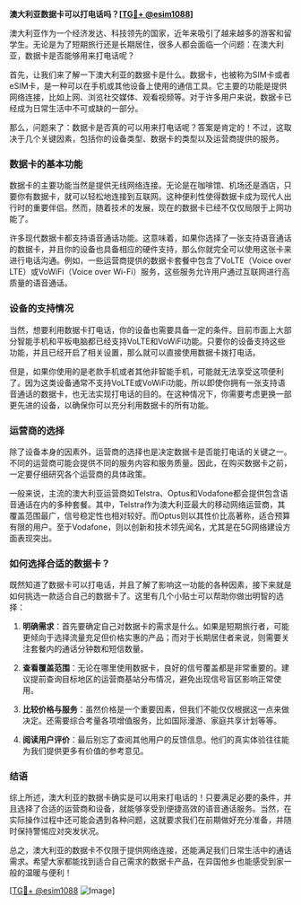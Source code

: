 **澳大利亚数据卡可以打电话吗？[[TG💪+ @esim1088](https://t.me/s/esim1088)]**

澳大利亚作为一个经济发达、科技领先的国家，近年来吸引了越来越多的游客和留学生。无论是为了短期旅行还是长期居住，很多人都会面临一个问题：在澳大利亚，数据卡是否能够用来打电话呢？

首先，让我们来了解一下澳大利亚的数据卡是什么。数据卡，也被称为SIM卡或者eSIM卡，是一种可以在手机或其他设备上使用的通信工具。它主要的功能是提供网络连接，比如上网、浏览社交媒体、观看视频等。对于许多用户来说，数据卡已经成为日常生活中不可或缺的一部分。

那么，问题来了：数据卡是否真的可以用来打电话呢？答案是肯定的！不过，这取决于几个关键因素，包括你的设备类型、数据卡的类型以及运营商提供的服务。

### 数据卡的基本功能

数据卡的主要功能当然是提供无线网络连接。无论是在咖啡馆、机场还是酒店，只要你有数据卡，就可以轻松地连接到互联网。这种便利性使得数据卡成为现代人出行时的重要伴侣。然而，随着技术的发展，现在的数据卡已经不仅仅局限于上网功能了。

许多现代数据卡都支持语音通话功能。这意味着，如果你选择了一张支持语音通话的数据卡，并且你的设备也具备相应的硬件支持，那么你就完全可以使用这张卡来进行电话沟通。例如，一些运营商提供的数据卡套餐中包含了VoLTE（Voice over LTE）或VoWiFi（Voice over Wi-Fi）服务，这些服务允许用户通过互联网进行高质量的语音通话。

### 设备的支持情况

当然，想要利用数据卡打电话，你的设备也需要具备一定的条件。目前市面上大部分智能手机和平板电脑都已经支持VoLTE和VoWiFi功能。只要你的设备支持这些功能，并且已经开启了相关设置，那么就可以直接使用数据卡拨打电话。

但是，如果你使用的是老款手机或者其他非智能手机，可能就无法享受这项便利了。因为这类设备通常不支持VoLTE或VoWiFi功能，所以即使你拥有一张支持语音通话的数据卡，也无法实现打电话的目的。在这种情况下，你需要考虑更换一部更先进的设备，以确保你可以充分利用数据卡的所有功能。

### 运营商的选择

除了设备本身的因素外，运营商的选择也是决定数据卡是否能打电话的关键之一。不同的运营商可能会提供不同的服务内容和服务质量。因此，在购买数据卡之前，一定要仔细研究各个运营商的具体政策。

一般来说，主流的澳大利亚运营商如Telstra、Optus和Vodafone都会提供包含语音通话在内的多种套餐。其中，Telstra作为澳大利亚最大的移动网络运营商，其覆盖范围最广，信号稳定性也相对较好。而Optus则以其性价比高著称，适合预算有限的用户。至于Vodafone，则以创新和技术领先闻名，尤其是在5G网络建设方面表现突出。

### 如何选择合适的数据卡？

既然知道了数据卡可以打电话，并且了解了影响这一功能的各种因素，接下来就是如何挑选一款适合自己的数据卡了。这里有几个小贴士可以帮助你做出明智的选择：

1. **明确需求**：首先要确定自己对数据卡的需求是什么。如果是短期旅行者，可能更倾向于选择流量充足但价格实惠的产品；而对于长期居住者来说，则需要关注套餐内的通话分钟数和短信数量。
   
2. **查看覆盖范围**：无论在哪里使用数据卡，良好的信号覆盖都是非常重要的。建议提前查询目标地区的运营商基站分布情况，避免出现信号盲区影响正常使用。
   
3. **比较价格与服务**：虽然价格是一个重要因素，但我们不能仅仅根据这一点来做决定。还需要综合考量各项增值服务，比如国际漫游、家庭共享计划等等。
   
4. **阅读用户评价**：最后别忘了查阅其他用户的反馈信息。他们的真实体验往往能为我们提供更多有价值的参考意见。

### 结语

综上所述，澳大利亚的数据卡确实是可以用来打电话的！只要满足必要的条件，并且选择了合适的运营商和设备，就能够享受到便捷高效的语音通话服务。当然，在实际操作过程中还可能会遇到各种问题，这就要求我们在前期做好充分准备，并随时保持警惕应对突发状况。

总之，澳大利亚的数据卡不仅限于提供网络连接，还能满足我们日常生活中的通话需求。希望大家都能找到适合自己需求的数据卡产品，在异国他乡也能感受到家一般的温暖与便利！

[[TG💪+ @esim1088](https://t.me/s/esim1088) ![Image](https://i.postimg.cc/4NQfJmqS/Snipaste-2025-05-13-00-14-12.png)]
